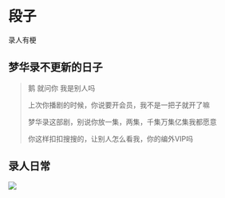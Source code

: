 # 段子

录人有梗


## 梦华录不更新的日子

> 鹅 就问你 我是别人吗
>
> 上次你播剧的时候，你说要开会员，我不是一把子就开了嘛
>
> 梦华录这部剧，别说你放一集，两集，千集万集亿集我都愿意
>
> 你这样扣扣搜搜的，让别人怎么看我，你的编外VIP吗



## 录人日常

![](/image/lu/lu-1.jpg)
